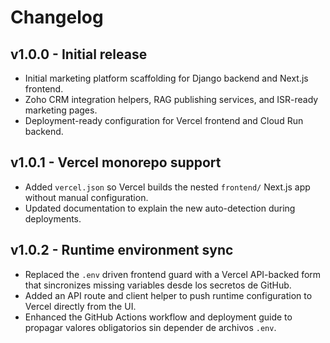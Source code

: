 # Changelog

## v1.0.0 - Initial release
- Initial marketing platform scaffolding for Django backend and Next.js frontend.
- Zoho CRM integration helpers, RAG publishing services, and ISR-ready marketing pages.
- Deployment-ready configuration for Vercel frontend and Cloud Run backend.

## v1.0.1 - Vercel monorepo support
- Added `vercel.json` so Vercel builds the nested `frontend/` Next.js app without manual configuration.
- Updated documentation to explain the new auto-detection during deployments.

## v1.0.2 - Runtime environment sync
- Replaced the `.env` driven frontend guard with a Vercel API-backed form that sincronizes missing variables desde los secretos de GitHub.
- Added an API route and client helper to push runtime configuration to Vercel directly from the UI.
- Enhanced the GitHub Actions workflow and deployment guide to propagar valores obligatorios sin depender de archivos `.env`.
